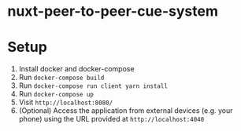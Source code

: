 # nuxt-peer-to-peer-cue-system

# Setup
1. Install docker and docker-compose
2. Run `docker-compose build`
3. Run `docker-compose run client yarn install`
4. Run `docker-compose up`
5. Visit `http://localhost:8080/`
6. (Optional) Access the application from external devices (e.g. your phone) using the URL provided at `http://localhost:4040`

